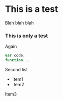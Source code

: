 
# This is a test

Blah blah blah

### This is only a test

Again

```js
var code;
function...
```

<div>

Second list

<div>

*   Item1
*   Item2



Item3
